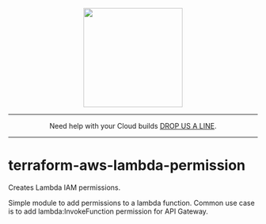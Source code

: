 <p align="center">
  <a href="https://www.cloud42.io/" target="_blank" rel="Homepage">
  <img width="200" height="200" src="https://www.cloud42.io/wp-content/uploads/2020/01/transparent_small.png">
  </a>
</p>

---

<p align="center">Need help with your Cloud builds <a href="https://www.cloud42.io/contact/" target="_blank" rel="ContactUS"> DROP US A LINE</a>.</p>

---
# terraform-aws-lambda-permission
Creates Lambda IAM permissions.

Simple module to add permissions to a lambda function. Common use case is to add lambda:InvokeFunction permission for API Gateway.
